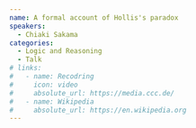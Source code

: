 ```yaml
---
name: A formal account of Hollis's paradox
speakers:
  - Chiaki Sakama
categories:
  - Logic and Reasoning
  - Talk
# links:
#   - name: Recodring
#     icon: video
#     absolute_url: https://media.ccc.de/
#   - name: Wikipedia
#     absolute_url: https://en.wikipedia.org
---
```


